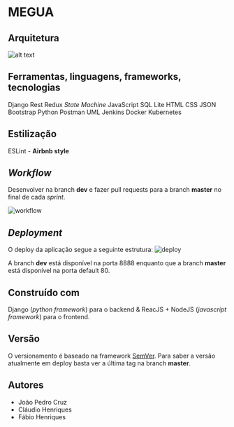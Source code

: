 # MEGUA

## Arquitetura

![alt text](https://i.gyazo.com/7d98e9f4e92eaffe584ed901c1c3cc3f.png)

## Ferramentas, linguagens, frameworks, tecnologias

Django
Rest
Redux
_State Machine_
JavaScript
SQL Lite
HTML
CSS
JSON
Bootstrap
Python
Postman
UML
Jenkins
Docker
Kubernetes

## Estilização

ESLint - **Airbnb style**

## _Workflow_

Desenvolver na branch **dev** e fazer pull requests para a branch **master** no final de cada _sprint_.

![workflow](https://nvie.com/img/main-branches@2x.png "Workflow")

## _Deployment_

O deploy da aplicação segue a seguinte estrutura:
![deploy](https://i0.wp.com/samratpriyadarshi.com/wp-content/uploads/2019/02/Pipeline.png?w=817&ssl=1 "Deploy")

A branch **dev** está disponível na porta 8888 enquanto que a branch **master** está disponível na porta default 80.

## Construído com

Django (_python framework_) para o backend & ReacJS + NodeJS (_javascript framework_) para o frontend.

## Versão

O versionamento é baseado na framework [SemVer](https://semver.org/). Para saber a versão atualmente em deploy basta ver a última tag na branch **master**.

## Autores

-   João Pedro Cruz
-   Cláudio Henriques
-   Fábio Henriques
